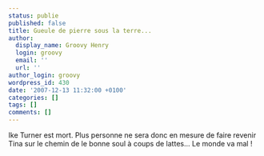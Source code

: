 ```yaml
---
status: publie
published: false
title: Gueule de pierre sous la terre...
author:
  display_name: Groovy Henry
  login: groovy
  email: ''
  url: ''
author_login: groovy
wordpress_id: 430
date: '2007-12-13 11:32:00 +0100'
categories: []
tags: []
comments: []
---
```

Ike Turner est mort. Plus personne ne sera donc en mesure de faire revenir Tina sur le chemin de le bonne soul à coups de lattes... Le monde va mal !
